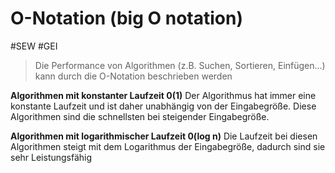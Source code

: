 # O-Notation (big O notation)
#SEW #GEI 

>Die Performance von Algorithmen (z.B. Suchen, Sortieren, Einfügen...) kann durch die O-Notation beschrieben werden

**Algorithmen mit konstanter Laufzeit 0(1)**
Der Algorithmus hat immer eine konstante Laufzeit und ist daher unabhängig von der Eingabegröße. Diese Algorithmen sind die schnellsten bei steigender Eingabegröße.

**Algorithmen mit logarithmischer Laufzeit 0(log n)**
Die Laufzeit bei diesen Algorithmen steigt mit dem Logarithmus der Eingabegröße, dadurch sind sie sehr Leistungsfähig